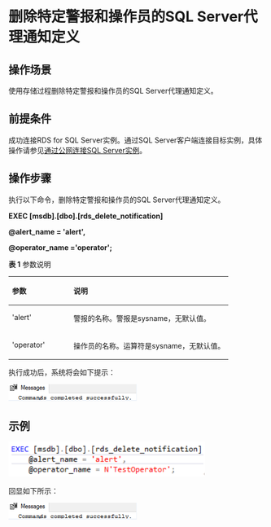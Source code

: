 # 删除特定警报和操作员的SQL Server代理通知定义<a name="rds_09_0020"></a>

## 操作场景<a name="section1951313341348"></a>

使用存储过程删除特定警报和操作员的SQL Server代理通知定义。

## 前提条件<a name="section737114491341"></a>

成功连接RDS for SQL Server实例。通过SQL Server客户端连接目标实例，具体操作请参见[通过公网连接SQL Server实例](https://support.huaweicloud.com/qs-rds/rds_03_0007.html)。

## 操作步骤<a name="section7245144433518"></a>

执行以下命令，删除特定警报和操作员的SQL Server代理通知定义。

**EXEC \[msdb\].\[dbo\].\[rds\_delete\_notification\]**

**@alert\_name = 'alert',**

**@operator\_name ='operator';**

**表 1**  参数说明

<a name="table0693204610365"></a>
<table><thead align="left"><tr id="row18694144693612"><th class="cellrowborder" valign="top" width="27.96%" id="mcps1.2.3.1.1"><p id="p36941746143616"><a name="p36941746143616"></a><a name="p36941746143616"></a>参数</p>
</th>
<th class="cellrowborder" valign="top" width="72.04%" id="mcps1.2.3.1.2"><p id="p06941846143614"><a name="p06941846143614"></a><a name="p06941846143614"></a>说明</p>
</th>
</tr>
</thead>
<tbody><tr id="row1869413468369"><td class="cellrowborder" valign="top" width="27.96%" headers="mcps1.2.3.1.1 "><p id="p76943462364"><a name="p76943462364"></a><a name="p76943462364"></a>'alert'</p>
</td>
<td class="cellrowborder" valign="top" width="72.04%" headers="mcps1.2.3.1.2 "><p id="p15694646173610"><a name="p15694646173610"></a><a name="p15694646173610"></a>警报的名称。警报是sysname，无默认值。</p>
</td>
</tr>
<tr id="row10694546123615"><td class="cellrowborder" valign="top" width="27.96%" headers="mcps1.2.3.1.1 "><p id="p9694246133613"><a name="p9694246133613"></a><a name="p9694246133613"></a>'operator'</p>
</td>
<td class="cellrowborder" valign="top" width="72.04%" headers="mcps1.2.3.1.2 "><p id="p769454633615"><a name="p769454633615"></a><a name="p769454633615"></a>操作员的名称。运算符是sysname，无默认值。</p>
</td>
</tr>
</tbody>
</table>

执行成功后，系统将会如下提示：

![](figures/执行结果-53.png)

## 示例<a name="section36116480379"></a>

![](figures/删除警报和操作员信息.png)

回显如下所示：

![](figures/执行结果-53.png)

